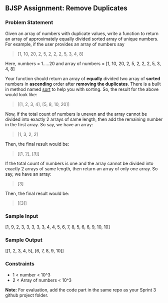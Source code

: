 ## BJSP Assignment: Remove Duplicates

### Problem Statement
Given an array of numbers with duplicate values, write a function to return an array of approximately equally divided sorted array of unique numbers. For example, if the user provides an array of numbers say
> [1, 10, 20, 2, 5, 2, 2, 2, 5, 3, 4, 8]

Here, numbers = 1.....20 and array of numbers = [1, 10, 20, 2, 5, 2, 2, 2, 5, 3, 4, 8]

Your function should return an array of **equally** divided two array of **sorted** numbers in **ascending** order after **removing the duplicates**. There is a built in method named [sort](https://www.w3schools.com/js/js_array_sort.asp) to help you with sorting. So, the result for the above would look like:
> [[1,  2, 3, 4], [5, 8, 10, 20]]

Now, if the total count of numbers is uneven and the array cannot be divided into exactly 2 arrays of same length, then add the remaining number in the first array. So say, we have an array:
> [1, 3, 2, 2]

Then, the final result would be:
> [[1, 2], [3]]

If the total count of numbers is one and the array cannot be divided into exactly 2 arrays of same length, then return an array of only one array. So say, we have an array:
> [3]

Then, the final result would be:
> [[3]]

### Sample Input
[1, 9, 2, 3, 3, 3, 3, 3, 4, 4, 5, 6, 7, 8, 5, 6, 6, 9, 10, 10]

### Sample Output
[[1, 2, 3, 4, 5], [6, 7, 8, 9, 10]]

### Constraints
- 1 < number < 10^3
- 2 < Array of numbers < 10^3


**Note:** For evaluation, add the code part in the same repo as your Sprint 3 github project folder.

